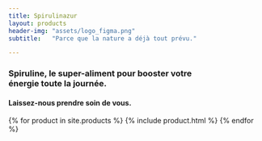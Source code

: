 ```yaml
---
title: Spirulinazur
layout: products
header-img: "assets/logo_figma.png"
subtitle:   "Parce que la nature a déjà tout prévu."

---
```



<h3> Spiruline,  le super-aliment pour booster votre <br> énergie toute la journée.</h3>

<h4> Laissez-nous prendre soin de vous. </h4>

{% for product in site.products %}
  {% include product.html %}
{% endfor %}
